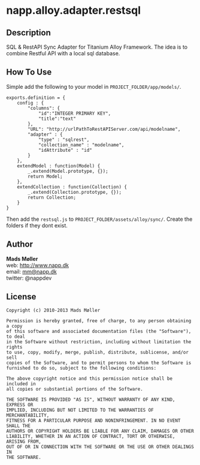 napp.alloy.adapter.restsql
==========================

## Description

SQL & RestAPI Sync Adapter for Titanium Alloy Framework. 
The idea is to combine Restful API with a local sql database. 


## How To Use

Simple add the following to your model in `PROJECT_FOLDER/app/models/`.

	exports.definition = {
		config : {
			"columns": {
				"id":"INTEGER PRIMARY KEY",
				"title":"text"
			},
			"URL": "http://urlPathToRestAPIServer.com/api/modelname",
			"adapter" : {
				"type" : "sqlrest",
				"collection_name" : "modelname",
				"idAttribute" : "id"
			}
		},
		extendModel : function(Model) {
			_.extend(Model.prototype, {});
			return Model;
		},
		extendCollection : function(Collection) {
			_.extend(Collection.prototype, {});
			return Collection;
		}
	}

Then add the `restsql.js` to `PROJECT_FOLDER/assets/alloy/sync/`. Create the folders if they dont exist. 

## Author

**Mads Møller**  
web: http://www.napp.dk  
email: mm@napp.dk  
twitter: @nappdev  

## License

    Copyright (c) 2010-2013 Mads Møller

    Permission is hereby granted, free of charge, to any person obtaining a copy
    of this software and associated documentation files (the "Software"), to deal
    in the Software without restriction, including without limitation the rights
    to use, copy, modify, merge, publish, distribute, sublicense, and/or sell
    copies of the Software, and to permit persons to whom the Software is
    furnished to do so, subject to the following conditions:

    The above copyright notice and this permission notice shall be included in
    all copies or substantial portions of the Software.

    THE SOFTWARE IS PROVIDED "AS IS", WITHOUT WARRANTY OF ANY KIND, EXPRESS OR
    IMPLIED, INCLUDING BUT NOT LIMITED TO THE WARRANTIES OF MERCHANTABILITY,
    FITNESS FOR A PARTICULAR PURPOSE AND NONINFRINGEMENT. IN NO EVENT SHALL THE
    AUTHORS OR COPYRIGHT HOLDERS BE LIABLE FOR ANY CLAIM, DAMAGES OR OTHER
    LIABILITY, WHETHER IN AN ACTION OF CONTRACT, TORT OR OTHERWISE, ARISING FROM,
    OUT OF OR IN CONNECTION WITH THE SOFTWARE OR THE USE OR OTHER DEALINGS IN
    THE SOFTWARE.